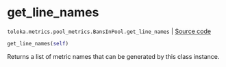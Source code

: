 # get_line_names
`toloka.metrics.pool_metrics.BansInPool.get_line_names` | [Source code](https://github.com/Toloka/toloka-kit/blob/v1.0.2/src/metrics/pool_metrics.py#L480)

```python
get_line_names(self)
```

Returns a list of metric names that can be generated by this class instance.

